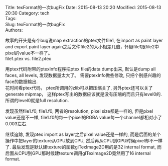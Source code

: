 Title: texFormat的一次bugFix
Date: 2015-08-13 20:20
Modified: 2015-08-13 20:30
Category: tech   
Tags:  
Slug: texFormat的一次bugFix  
Authors:

故事的开头是有个bug说map extraction的ptex文件file1, 在import as paint layer and export paint layer again之后文件file2的大小相差几倍，怀疑file1跟file2中pixel的value不一样了。             
file1.ptex  vs. file2.ptex                                         
                                    
用ptex代码附带的ptexInfo程序把ptex file的data dump出来, 默认是dump all faces, all levels, 发现数据量太大了。 需要ptexInfo做些修改, 只把个别感兴趣的face的数据输出.      
花时间看ptex代码， ptex所调用的zlib可以把压缩关了, 另外ptex还可以关了generate mipmap， 这样ptex写出的数据应该就是没有压缩的而且只有level0的. 所谓的level0就是full resolution.       
                   
发现虽然file1.f0, file1.f0, 两者的resolution, pixel size都是一样的, 但是pixel value还是不一样, file1.f0的每一个pixel的RGBA value每一个channel都相对小了0.003左右.                               
                  
继续追踪, 发现ptex import as layer之后pixel value还是一样的, 而是后面的某个操作中把layer的texture从GPU放到CPU, 然后再从CPU到GPU时候pixel却不一样了. 最后发现是默认建texture的函数glTexImage2D用的是32 internal format, 而后面从CPU到GPU那时候建texture调用glTexImage2D竟然用了16 internal format.  				  
           
            
